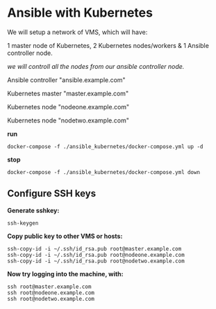 # Ansible with Kubernetes

We will setup a network of VMS, which will have: 

1 master node of Kubernetes, 2 Kubernetes nodes/workers & 1 Ansible controller node.

*we will controll all the nodes from our ansible controller node.*

Ansible controller "ansible.example.com"

Kubernetes master "master.example.com"

Kubernetes node   "nodeone.example.com"

Kubernetes node "nodetwo.example.com"


**run**
```docker
docker-compose -f ./ansible_kubernetes/docker-compose.yml up -d
```

**stop**
```docker
docker-compose -f ./ansible_kubernetes/docker-compose.yml down
```

## Configure SSH keys


**Generate sshkey:**

```shell
ssh-keygen
```

**Copy public key to other VMS or hosts:**

```shell
ssh-copy-id -i ~/.ssh/id_rsa.pub root@master.example.com
ssh-copy-id -i ~/.ssh/id_rsa.pub root@nodeone.example.com
ssh-copy-id -i ~/.ssh/id_rsa.pub root@nodetwo.example.com
```

**Now try logging into the machine, with:**

```shell
ssh root@master.example.com
ssh root@nodeone.example.com
ssh root@nodetwo.example.com
```
